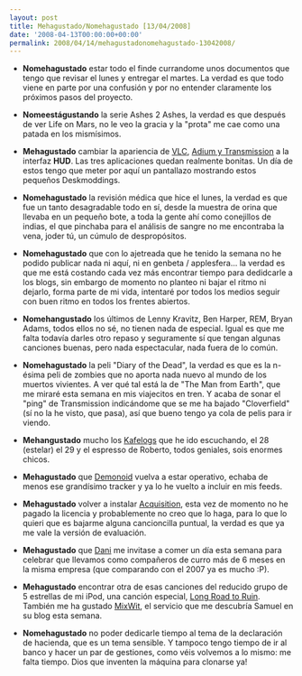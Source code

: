 ```yaml
---
layout: post
title: Mehagustado/Nomehagustado [13/04/2008]
date: '2008-04-13T00:00:00+00:00'
permalink: 2008/04/14/mehagustadonomehagustado-13042008/
---
```

- <strong>Nomehagustado</strong> estar todo el finde currandome unos documentos que tengo que revisar el lunes y entregar el martes. La verdad es que todo viene en parte por una confusión y por no entender claramente los próximos pasos del proyecto.

- <strong>Nomeestágustando</strong> la serie Ashes 2 Ashes, la verdad es que después de ver Life on Mars, no le veo la gracia y la "prota" me cae como una patada en los mismísimos. 

- <strong>Mehagustado</strong> cambiar la apariencia de <a href="http://cypohirogen.deviantart.com/art/VLC-HUD-69721428">VLC</a>, <a href="http://macthemes2.net/forum/viewtopic.php?id=16783440">Adium y Transmission</a> a la interfaz <strong>HUD</strong>. Las tres aplicaciones quedan realmente bonitas. Un día de estos tengo que meter por aquí un pantallazo mostrando estos pequeños Deskmoddings.

- <strong>Nomehagustado</strong> la revisión médica que hice el lunes, la verdad es que fue un tanto desagradable todo en sí, desde la muestra de orina que llevaba en un pequeño bote, a toda la gente ahí como conejillos de indias, el que pinchaba para el análisis de sangre no me encontraba la vena, joder tú, un cúmulo de despropósitos. 

- <strong>Nomehagustado</strong> que con lo ajetreada que he tenido la semana no he podido publicar nada ni aquí, ni en genbeta / applesfera... la verdad es que me está costando cada vez más encontrar tiempo para dedidcarle a los blogs, sin embargo de momento no planteo ni bajar el ritmo ni dejarlo, forma parte de mi vida, intentaré por todos los medios seguir con buen ritmo en todos los frentes abiertos.

- <strong>Nomehangustado</strong> los últimos de Lenny Kravitz, Ben Harper, REM, Bryan Adams, todos ellos no sé, no tienen nada de especial. Igual es que me falta todavía darles otro repaso y seguramente sí que tengan algunas canciones buenas, pero nada espectacular, nada fuera de lo común.

- <strong>Nomehagustado</strong> la peli "Diary of the Dead", la verdad es que es la n-ésima peli de zombies que no aporta nada nuevo al mundo de los muertos vivientes. A ver qué tal está la de "The Man from Earth", que me miraré esta semana en mis viajecitos en tren. Y acaba de sonar el "ping" de Transmission indicándome que se me ha bajado "Cloverfield" (sí no la he visto, que pasa), así que bueno tengo ya cola de pelis para ir viendo.

- <strong>Mehangustado</strong> mucho los <a href="http://kafelog.com">Kafelogs</a> que he ido escuchando, el 28 (estelar) el 29 y el espresso de Roberto, todos geniales, sois enormes chicos.

- <strong>Mehagustado</strong> que <a href="http://demonoid.com">Demonoid</a> vuelva a estar operativo, echaba de menos ese grandísimo tracker y ya lo he vuelto a incluir en mis feeds.

- <strong>Mehagustado</strong> volver a instalar <a href="http://www.acquisitionp2p.com/">Acquisition</a>, esta vez de momento no he pagado la licencia y probablemente no creo que lo haga, para lo que lo quieri que es bajarme alguna cancioncilla puntual, la verdad es que ya me vale la versión de evaluación.

- <strong>Mehagustado</strong> que <a href="http://procrastineitor.blogspot.com">Dani</a> me invitase a comer un día esta semana para celebrar que llevamos como compañeros de curro más de 6 meses  en la misma empresa (que comparando con el 2007 ya es mucho :P).

- <strong>Mehagustado</strong> encontrar otra de esas canciones del reducido grupo de 5 estrellas de mi iPod, una canción especial, <a href="http://resistancefutile.com/2008/04/11/long-road-to-ruin/">Long Road to Ruin</a>. También me ha gustado <a href="http://sopmacsl.com/2008/04/12/canciones-de-un-fin-de-semana-la-cinta/">MixWit</a>, el servicio que me descubría Samuel en su blog esta semana.

- <strong>Nomehagustado</strong> no poder dedicarle tiempo al tema de la declaración de hacienda, que es un tema sensible. Y tampoco tengo tiempo de ir al banco y hacer un par de gestiones, como véis volvemos a lo mismo: me falta tiempo. Dios que inventen la máquina para clonarse ya!
